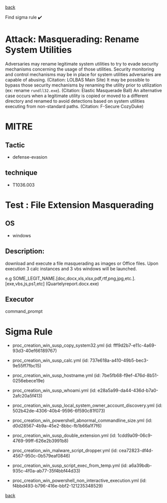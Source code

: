 
[back](../index.md)

Find sigma rule :heavy_check_mark: 

# Attack: Masquerading: Rename System Utilities 

Adversaries may rename legitimate system utilities to try to evade security mechanisms concerning the usage of those utilities. Security monitoring and control mechanisms may be in place for system utilities adversaries are capable of abusing. (Citation: LOLBAS Main Site) It may be possible to bypass those security mechanisms by renaming the utility prior to utilization (ex: rename <code>rundll32.exe</code>). (Citation: Elastic Masquerade Ball) An alternative case occurs when a legitimate utility is copied or moved to a different directory and renamed to avoid detections based on system utilities executing from non-standard paths. (Citation: F-Secure CozyDuke)

# MITRE
## Tactic
  - defense-evasion


## technique
  - T1036.003


# Test : File Extension Masquerading
## OS
  - windows


## Description:
download and execute a file masquerading as images or Office files. Upon execution 3 calc instances and 3 vbs windows will be launched.

e.g SOME_LEGIT_NAME.[doc,docx,xls,xlsx,pdf,rtf,png,jpg,etc.].[exe,vbs,js,ps1,etc] (Quartelyreport.docx.exe)


## Executor
command_prompt

# Sigma Rule
 - proc_creation_win_susp_copy_system32.yml (id: fff9d2b7-e11c-4a69-93d3-40ef66189767)

 - proc_creation_win_susp_calc.yml (id: 737e618a-a410-49b5-bec3-9e55ff7fbc15)

 - proc_creation_win_susp_hostname.yml (id: 7be5fb68-f9ef-476d-8b51-0256ebece19e)

 - proc_creation_win_susp_whoami.yml (id: e28a5a99-da44-436d-b7a0-2afc20a5f413)

 - proc_creation_win_susp_local_system_owner_account_discovery.yml (id: 502b42de-4306-40b4-9596-6f590c81f073)

 - proc_creation_win_powershell_abnormal_commandline_size.yml (id: d0d28567-4b9a-45e2-8bbc-fb1b66a1f7f6)

 - proc_creation_win_susp_double_extension.yml (id: 1cdd9a09-06c9-4769-99ff-626e2b3991b8)

 - proc_creation_win_malware_script_dropper.yml (id: cea72823-df4d-4567-950c-0b579eaf0846)

 - proc_creation_win_susp_script_exec_from_temp.yml (id: a6a39bdb-935c-4f0a-ab77-35f4bbf44d33)

 - proc_creation_win_powershell_non_interactive_execution.yml (id: f4bbd493-b796-416e-bbf2-121235348529)



[back](../index.md)
